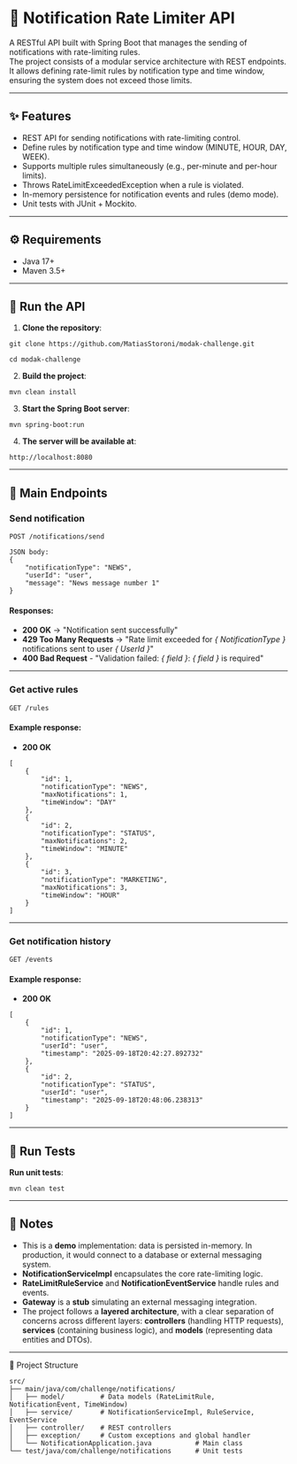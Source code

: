 # 📩 Notification Rate Limiter API

A RESTful API built with Spring Boot that manages the sending of notifications with rate-limiting rules.  
The project consists of a modular service architecture with REST endpoints. It allows defining rate-limit rules by notification type and time window, ensuring the system does not exceed those limits.

---

## ✨ Features
- REST API for sending notifications with rate-limiting control.  
- Define rules by notification type and time window (MINUTE, HOUR, DAY, WEEK).  
- Supports multiple rules simultaneously (e.g., per-minute and per-hour limits).  
- Throws RateLimitExceededException when a rule is violated.
- In-memory persistence for notification events and rules (demo mode).  
- Unit tests with JUnit + Mockito.  

---
## ⚙️ Requirements
- Java 17+  
- Maven 3.5+  
---

## 🚀 Run the API
1. **Clone the repository**:

`git clone https://github.com/MatiasStoroni/modak-challenge.git`

`cd modak-challenge`

2. **Build the project**:

`mvn clean install`

3. **Start the Spring Boot server**:

`mvn spring-boot:run`

4. **The server will be available at**:

`http://localhost:8080`

---

## 📡 Main Endpoints

### Send notification
`POST /notifications/send`
```
JSON body:  
{
    "notificationType": "NEWS",
    "userId": "user",
    "message": "News message number 1"
}
```
#### Responses:  
- **200 OK** → "Notification sent successfully"  
- **429 Too Many Requests** → "Rate limit exceeded for *{ NotificationType }* notifications sent to user *{ UserId }*"
- **400 Bad Request** - "Validation failed: *{ field }*: *{ field }* is required"

---

### Get active rules
`GET /rules` 
#### Example response: 
- **200 OK**
```
[
    {
        "id": 1,
        "notificationType": "NEWS",
        "maxNotifications": 1,
        "timeWindow": "DAY"
    },
    {
        "id": 2,
        "notificationType": "STATUS",
        "maxNotifications": 2,
        "timeWindow": "MINUTE"
    },
    {
        "id": 3,
        "notificationType": "MARKETING",
        "maxNotifications": 3,
        "timeWindow": "HOUR"
    }
]
```
---

### Get notification history
`GET /events`
#### Example response:  
- **200 OK**
```
[
    {
        "id": 1,
        "notificationType": "NEWS",
        "userId": "user",
        "timestamp": "2025-09-18T20:42:27.892732"
    },
    {
        "id": 2,
        "notificationType": "STATUS",
        "userId": "user",
        "timestamp": "2025-09-18T20:48:06.238313"
    }
]
```

---

## 🧪 Run Tests
**Run unit tests**:

`mvn clean test`

---

## 📝 Notes
- This is a **demo** implementation: data is persisted in-memory. In production, it would connect to a database or external messaging system.
- **NotificationServiceImpl** encapsulates the core rate-limiting logic.
- **RateLimitRuleService** and **NotificationEventService** handle rules and events.
- **Gateway** is a **stub** simulating an external messaging integration.
- The project follows a **layered architecture**, with a clear separation of concerns across different layers: **controllers** (handling HTTP requests), **services** (containing business logic), and **models** (representing data entities and DTOs).

---

📂 Project Structure
```
src/  
├── main/java/com/challenge/notifications/  
│   ├── model/         # Data models (RateLimitRule, NotificationEvent, TimeWindow)
│   ├── service/       # NotificationServiceImpl, RuleService, EventService  
│   ├── controller/    # REST controllers  
│   ├── exception/     # Custom exceptions and global handler  
│   └── NotificationApplication.java           # Main class  
└── test/java/com/challenge/notifications      # Unit tests  
```